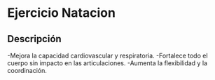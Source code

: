 # Ejercicio Natacion

## Descripción
-Mejora la capacidad cardiovascular y respiratoria.
-Fortalece todo el cuerpo sin impacto en las articulaciones.
-Aumenta la flexibilidad y la coordinación.
